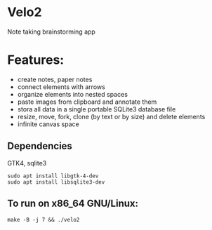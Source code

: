 # Velo2

Note taking brainstorming app

# Features:

* create notes, paper notes
* connect elements with arrows
* organize elements into nested spaces
* paste images from clipboard and annotate them
* stora all data in a single portable SQLite3 database file
* resize, move, fork, clone (by text or by size) and delete elements
* infinite canvas space

## Dependencies

GTK4, sqlite3

```
sudo apt install libgtk-4-dev
sudo apt install libsqlite3-dev
```

## To run on x86_64 GNU/Linux:

`make -B -j 7 && ./velo2`
